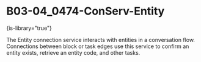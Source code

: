# B03-04_0474-ConServ-Entity

{is-library="true"}

<snippet id="B03-04_0474-ConServ-Entity_snippet">



The Entity connection service interacts with entities in a conversation flow. Connections between block or task edges use this service to confirm an entity exists, retrieve an entity code, and other tasks.


</snippet>